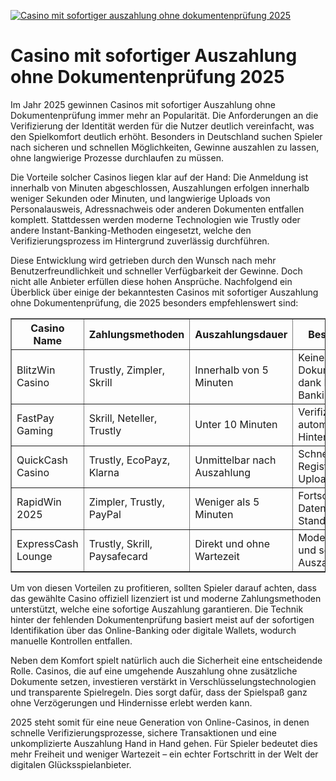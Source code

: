 [![Casino mit sofortiger auszahlung ohne dokumentenprüfung 2025](https://123-caf.pages.dev/gitsignup.png)](https://vrmoo.ru/Bt82HjjY)

<h1>Casino mit sofortiger Auszahlung ohne Dokumentenprüfung 2025</h1> <p>Im Jahr 2025 gewinnen Casinos mit sofortiger Auszahlung ohne Dokumentenprüfung immer mehr an Popularität. Die Anforderungen an die Verifizierung der Identität werden für die Nutzer deutlich vereinfacht, was den Spielkomfort deutlich erhöht. Besonders in Deutschland suchen Spieler nach sicheren und schnellen Möglichkeiten, Gewinne auszahlen zu lassen, ohne langwierige Prozesse durchlaufen zu müssen.</p> <p>Die Vorteile solcher Casinos liegen klar auf der Hand: Die Anmeldung ist innerhalb von Minuten abgeschlossen, Auszahlungen erfolgen innerhalb weniger Sekunden oder Minuten, und langwierige Uploads von Personalausweis, Adressnachweis oder anderen Dokumenten entfallen komplett. Stattdessen werden moderne Technologien wie Trustly oder andere Instant-Banking-Methoden eingesetzt, welche den Verifizierungsprozess im Hintergrund zuverlässig durchführen.</p> <p>Diese Entwicklung wird getrieben durch den Wunsch nach mehr Benutzerfreundlichkeit und schneller Verfügbarkeit der Gewinne. Doch nicht alle Anbieter erfüllen diese hohen Ansprüche. Nachfolgend ein Überblick über einige der bekanntesten Casinos mit sofortiger Auszahlung ohne Dokumentenprüfung, die 2025 besonders empfehlenswert sind:</p>  <table border="1" cellspacing="0" cellpadding="8">   <thead>     <tr>       <th>Casino Name</th>       <th>Zahlungsmethoden</th>       <th>Auszahlungsdauer</th>       <th>Besonderheiten</th>     </tr>   </thead>   <tbody>     <tr>       <td>BlitzWin Casino</td>       <td>Trustly, Zimpler, Skrill</td>       <td>Innerhalb von 5 Minuten</td>       <td>Keine Dokumentenprüfung dank Instant-Banking</td>     </tr>     <tr>       <td>FastPay Gaming</td>       <td>Skrill, Neteller, Trustly</td>       <td>Unter 10 Minuten</td>       <td>Verifizierung erfolgt automatisch im Hintergrund</td>     </tr>     <tr>       <td>QuickCash Casino</td>       <td>Trustly, EcoPayz, Klarna</td>       <td>Unmittelbar nach Auszahlung</td>       <td>Schnelle Registrierung ohne Uploads</td>     </tr>     <tr>       <td>RapidWin 2025</td>       <td>Zimpler, Trustly, PayPal</td>       <td>Weniger als 5 Minuten</td>       <td>Fortschrittliche Datenschutz-Standards</td>     </tr>     <tr>       <td>ExpressCash Lounge</td>       <td>Trustly, Skrill, Paysafecard</td>       <td>Direkt und ohne Wartezeit</td>       <td>Modernes Interface und schnelle Auszahlung</td>     </tr>   </tbody> </table>  <p>Um von diesen Vorteilen zu profitieren, sollten Spieler darauf achten, dass das gewählte Casino offiziell lizenziert ist und moderne Zahlungsmethoden unterstützt, welche eine sofortige Auszahlung garantieren. Die Technik hinter der fehlenden Dokumentenprüfung basiert meist auf der sofortigen Identifikation über das Online-Banking oder digitale Wallets, wodurch manuelle Kontrollen entfallen.</p> <p>Neben dem Komfort spielt natürlich auch die Sicherheit eine entscheidende Rolle. Casinos, die auf eine umgehende Auszahlung ohne zusätzliche Dokumente setzen, investieren verstärkt in Verschlüsselungstechnologien und transparente Spielregeln. Dies sorgt dafür, dass der Spielspaß ganz ohne Verzögerungen und Hindernisse erlebt werden kann.</p> <p>2025 steht somit für eine neue Generation von Online-Casinos, in denen schnelle Verifizierungsprozesse, sichere Transaktionen und eine unkomplizierte Auszahlung Hand in Hand gehen. Für Spieler bedeutet dies mehr Freiheit und weniger Wartezeit – ein echter Fortschritt in der Welt der digitalen Glücksspielanbieter.</p>